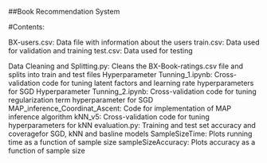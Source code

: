 
##Book Recommendation System

#Contents:

BX-users.csv: Data file with information about the users
train.csv: Data used for validation and training
test.csv: Data used for testing

Data Cleaning and Splitting.py: Cleans the BX-Book-ratings.csv file and splits into train and test files
Hyperparameter Tunning_1.ipynb: Cross-validation code for tuning latent factors and learning rate hyperparameters for SGD
Hyperparameter Tunning_2.ipynb: Cross-validation code for tuning regularization term hyperparameter for SGD
MAP_inference_Coordinat_Ascent: Code for implementation of MAP inference algorithm
kNN_v5: Cross-validation code for tuning hyperparameters for kNN
evaluation.py: Training and test set accuracy and coveragefor SGD, kNN and basline models
SampleSizeTime: Plots running time as a function of sample size
sampleSizeAccuracy: Plots accuracy as a function of sample size
